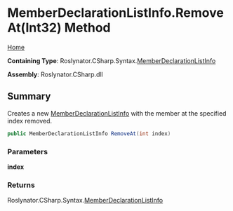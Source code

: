 <a name="_top"></a>

# MemberDeclarationListInfo\.RemoveAt\(Int32\) Method

[Home](../../../../../README.md#_top)

**Containing Type**: Roslynator\.CSharp\.Syntax\.[MemberDeclarationListInfo](../README.md#_top)

**Assembly**: Roslynator\.CSharp\.dll

## Summary

Creates a new [MemberDeclarationListInfo](../README.md#_top) with the member at the specified index removed\.

```csharp
public MemberDeclarationListInfo RemoveAt(int index)
```

### Parameters

**index**

### Returns

Roslynator\.CSharp\.Syntax\.[MemberDeclarationListInfo](../README.md#_top)

